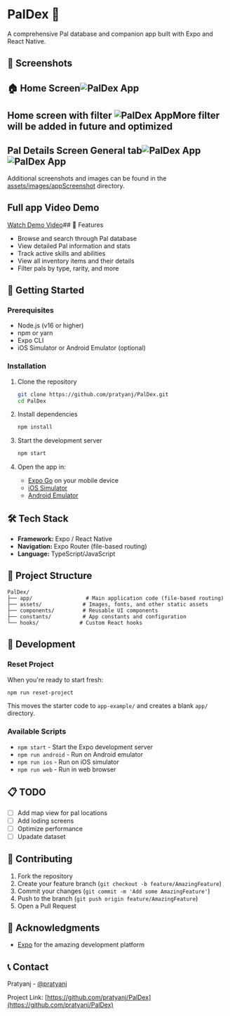# PalDex 🐾

A comprehensive Pal database and companion app built with Expo and React Native.
## 📸 Screenshots
## 🏠 Home Screen![PalDex App](./assets/images/appScreenshot/Screenshot_20250528-101724.jpg)
## Home screen with filter ![PalDex App](./assets/images/appScreenshot/Screenshot_20250528-101733.jpg)More filter will be added in future and optimized

## Pal Details Screen General tab![PalDex App](./assets/images/appScreenshot/Screenshot_20250528-101754.jpg)![PalDex App](./assets/images/appScreenshot/Screenshot_20250528-101806.jpg)

Additional screenshots and images can be found in the [assets/images/appScreenshot](https://github.com/pratyanj/PalDex/tree/master/assets/images/appScreenshot) directory.

## Full app Video Demo 
[Watch Demo Video](https://github.com/pratyanj/PalDex/blob/master/assets/images/appScreenshot/demo.mp4)## 📱 Features

- Browse and search through Pal database
- View detailed Pal information and stats
- Track active skills and abilities
- View all inventory items and their details
- Filter pals by type, rarity, and more


## 🚀 Getting Started

### Prerequisites

- Node.js (v16 or higher)
- npm or yarn
- Expo CLI
- iOS Simulator or Android Emulator (optional)

### Installation

1. Clone the repository
   ```bash
   git clone https://github.com/pratyanj/PalDex.git
   cd PalDex
   ```

2. Install dependencies
   ```bash
   npm install
   ```

3. Start the development server
   ```bash
   npm start 
   ```

4. Open the app in:
   - [Expo Go](https://expo.dev/go) on your mobile device
   - [iOS Simulator](https://docs.expo.dev/workflow/ios-simulator/)
   - [Android Emulator](https://docs.expo.dev/workflow/android-studio-emulator/)

## 🛠️ Tech Stack

- **Framework:** Expo / React Native
- **Navigation:** Expo Router (file-based routing)
- **Language:** TypeScript/JavaScript

## 📁 Project Structure

```
PalDex/
├── app/                 # Main application code (file-based routing)
├── assets/             # Images, fonts, and other static assets
├── components/         # Reusable UI components
├── constants/          # App constants and configuration
└── hooks/             # Custom React hooks
```

## 🔧 Development

### Reset Project
When you're ready to start fresh:
```bash
npm run reset-project
```

This moves the starter code to `app-example/` and creates a blank `app/` directory.

### Available Scripts

- `npm start` - Start the Expo development server
- `npm run android` - Run on Android emulator
- `npm run ios` - Run on iOS simulator
- `npm run web` - Run in web browser

## 📋 TODO

- [ ] Add map view for pal locations
- [ ] Add loding screens
- [ ] Optimize performance
- [ ] Upadate dataset

## 🤝 Contributing

1. Fork the repository
2. Create your feature branch (`git checkout -b feature/AmazingFeature`)
3. Commit your changes (`git commit -m 'Add some AmazingFeature'`)
4. Push to the branch (`git push origin feature/AmazingFeature`)
5. Open a Pull Request


## 🙏 Acknowledgments

- [Expo](https://expo.dev) for the amazing development platform

## 📞 Contact

Pratyanj - [@pratyanj](https://github.com/pratyanj)

Project Link: [https://github.com/pratyanj/PalDex](https://github.com/pratyanj/PalDex)